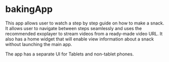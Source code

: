 # bakingApp

This app allows user to watch a step by step guide on how to make a snack. It allows user to navigate between steps seamlessly and uses the recommended exoplayer to stream videos from a ready-made video URL.  It also has a home widget that will enable view information about a snack without launching the main app.

The app has a separate UI for Tablets and non-tablet phones.
